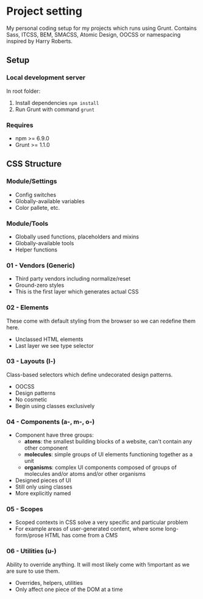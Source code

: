 # Project setting
My personal coding setup for my projects which runs using Grunt. Contains Sass, ITCSS, BEM, SMACSS, Atomic Design, OOCSS or namespacing inspired by Harry Roberts.
## Setup
### Local development server
In root folder:
1. Install dependencies ```npm install```
2. Run Grunt with command ```grunt```

### Requires
- npm >= 6.9.0
- Grunt >= 1.1.0

## CSS Structure
### Module/Settings
- Config switches
- Globally-available variables
- Color pallete, etc.

### Module/Tools
- Globally used functions, placeholders and mixins
- Globally-available tools
- Helper functions

### 01 - Vendors (Generic)
- Third party vendors including normalize/reset
- Ground-zero styles
- This is the first layer which generates actual CSS

### 02 - Elements
These come with default styling from the browser so we can redefine them here.
- Unclassed HTML elements
- Last layer we see type selector

### 03 - Layouts (l-)
Class-based selectors which define undecorated design patterns.
- OOCSS
- Design patterns
- No cosmetic
- Begin using classes exclusively

### 04 - Components (a-, m-, o-)
- Component have three groups:
  - **atoms**: the smallest building blocks of a website, can't contain any other component
  - **molecules**: simple groups of UI elements functioning together as a unit
  - **organisms**: complex UI components composed of groups of molecules and/or atoms and/or other organisms
- Designed pieces of UI
- Still only using classes
- More explicitly named

### 05 - Scopes
- Scoped contexts in CSS solve a very specific and particular problem
- For example areas of user-generated content, where some long-form/prose HTML has come from a CMS

### 06 - Utilities (u-)
Ability to override anything. It will most likely come with !important as we are sure to use them.
- Overrides, helpers, utilities
- Only affect one piece of the DOM at a time
